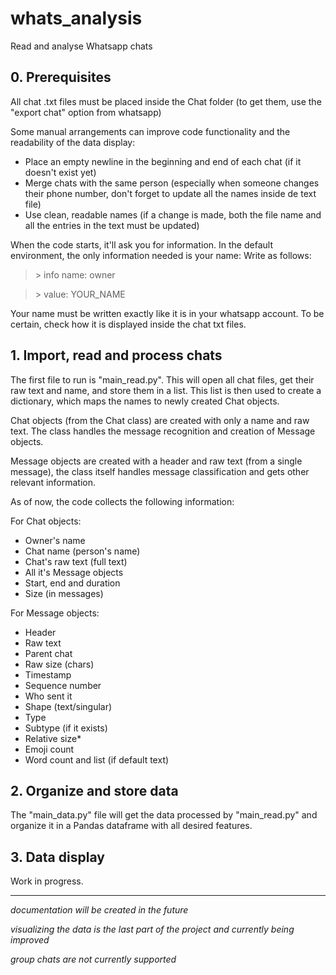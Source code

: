 # whats_analysis
Read and analyse Whatsapp chats

## 0. Prerequisites

All chat .txt files must be placed inside the Chat folder (to get them, use the "export chat" option from whatsapp)

Some manual arrangements can improve code functionality and the readability of the data display:
- Place an empty newline in the beginning and end of each chat (if it doesn't exist yet)
- Merge chats with the same person (especially when someone changes their phone number, don't forget to update all the names inside de text file)
- Use clean, readable names (if a change is made, both the file name and all the entries in the text must be updated)

When the code starts, it'll ask you for information. In the default environment, the only information needed is your name:
Write as follows:
>\> info name: owner

>\> value: YOUR_NAME

Your name must be written exactly like it is in your whatsapp account. To be certain, check how it is displayed inside the chat txt files.

## 1. Import, read and process chats

The first file to run is "main_read.py".
This will open all chat files, get their raw text and name, and store them in a list.
This list is then used to create a dictionary, which maps the names to newly created Chat objects.

Chat objects (from the Chat class) are created with only a name and raw text. The class handles the message recognition and creation of Message objects.

Message objects are created with a header and raw text (from a single message), the class itself handles message classification and gets other relevant information.

As of now, the code collects the following information:

  For Chat objects:
  - Owner's name
  - Chat name (person's name)
  - Chat's raw text (full text)
  - All it's Message objects
  - Start, end and duration
  - Size (in messages)
  
  For Message objects:
  - Header
  - Raw text
  - Parent chat
  - Raw size (chars)
  - Timestamp
  - Sequence number
  - Who sent it
  - Shape (text/singular)
  - Type
  - Subtype (if it exists)
  - Relative size*
  - Emoji count
  - Word count and list (if default text)
  

## 2. Organize and store data

The "main_data.py" file will get the data processed by "main_read.py" and organize it in a Pandas dataframe with all desired features.


## 3. Data display

Work in progress.


______________________________________________________________________________

_documentation will be created in the future_

_visualizing the data is the last part of the project and currently being improved_

*group chats are not currently supported*
